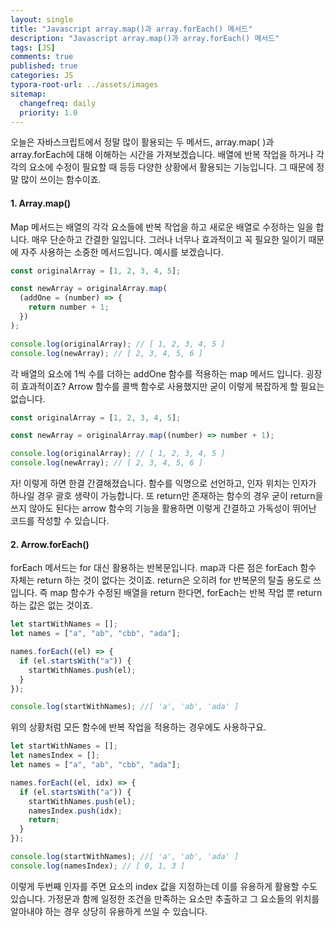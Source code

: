 ```yaml
---
layout: single
title: "Javascript array.map()과 array.forEach() 메서드"
description: "Javascript array.map()과 array.forEach() 메서드"
tags: [JS]
comments: true
published: true
categories: JS
typora-root-url: ../assets/images
sitemap:
  changefreq: daily
  priority: 1.0
---
```


오늘은 자바스크립트에서 정말 많이 활용되는 두 메서드, array.map( )과 array.forEach에 대해 이해하는 시간을 가져보겠습니다. 배열에 반복 작업을 하거나 각각의 요소에 수정이 필요할 때 등등 다양한 상황에서 활용되는 기능입니다. 그 때문에 정말 많이 쓰이는 함수이죠.

#### 1. Array.map()

Map 메서드는 배열의 각각 요소들에 반복 작업을 하고 새로운 배열로 수정하는 일을 합니다. 매우 단순하고 간결한 일입니다. 그러나 너무나 효과적이고 꼭 필요한 일이기 때문에 자주 사용하는 소중한 메서드입니다. 예시를 보겠습니다.

```js
const originalArray = [1, 2, 3, 4, 5];

const newArray = originalArray.map(
  (addOne = (number) => {
    return number + 1;
  })
);

console.log(originalArray); // [ 1, 2, 3, 4, 5 ]
console.log(newArray); // [ 2, 3, 4, 5, 6 ]
```

각 배열의 요소에 1씩 수를 더하는 addOne 함수를 적용하는 map 메서드 입니다. 굉장히 효과적이죠? Arrow 함수를 콜백 함수로 사용했지만 굳이 이렇게 복잡하게 할 필요는 없습니다.

```js
const originalArray = [1, 2, 3, 4, 5];

const newArray = originalArray.map((number) => number + 1);

console.log(originalArray); // [ 1, 2, 3, 4, 5 ]
console.log(newArray); // [ 2, 3, 4, 5, 6 ]
```

자! 이렇게 하면 한결 간결해졌습니다. 함수를 익명으로 선언하고, 인자 위치는 인자가 하나일 경우 괄호 생략이 가능합니다. 또 return만 존재하는 함수의 경우 굳이 return을 쓰지 않아도 된다는 arrow 함수의 기능을 활용하면 이렇게 간결하고 가독성이 뛰어난 코드를 작성할 수 있습니다.

#### 2. Arrow.forEach()

forEach 메서드는 for 대신 활용하는 반복문입니다. map과 다른 점은 forEach 함수 자체는 return 하는 것이 없다는 것이죠. return은 오히려 for 반복문의 탈출 용도로 쓰입니다. 즉 map 함수가 수정된 배열을 return 한다면, forEach는 반복 작업 뿐 return하는 값은 없는 것이죠.

```js
let startWithNames = [];
let names = ["a", "ab", "cbb", "ada"];

names.forEach((el) => {
  if (el.startsWith("a")) {
    startWithNames.push(el);
  }
});

console.log(startWithNames); //[ 'a', 'ab', 'ada' ]
```

위의 상황처럼 모든 함수에 반복 작업을 적용하는 경우에도 사용하구요.

```js
let startWithNames = [];
let namesIndex = [];
let names = ["a", "ab", "cbb", "ada"];

names.forEach((el, idx) => {
  if (el.startsWith("a")) {
    startWithNames.push(el);
    namesIndex.push(idx);
    return;
  }
});

console.log(startWithNames); //[ 'a', 'ab', 'ada' ]
console.log(namesIndex); // [ 0, 1, 3 ]
```

이렇게 두번째 인자를 주면 요소의 index 값을 지정하는데 이를 유용하게 활용할 수도 있습니다. 가정문과 함께 일정한 조건을 만족하는 요소만 추출하고 그 요소들의 위치를 알아내야 하는 경우 상당히 유용하게 쓰일 수 있습니다.
